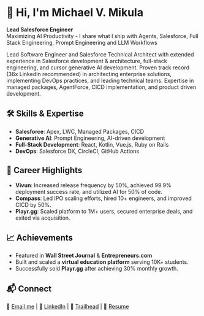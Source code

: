 # 👋 Hi, I'm Michael V. Mikula  

**Lead Salesforce Engineer**  
Maximizing AI Productivity - I share what I ship with Agents, Salesforce, Full Stack Engineering, Prompt Engineering and LLM Workflows

Lead Software Engineer and Salesforce Technical Architect with extended experience in Salesforce development & architecture, full-stack engineering, and cursor generative AI development. Proven track record (36x LinkedIn recommended) in architecting enterprise solutions, implementing DevOps practices, and leading technical teams. Expertise in managed packages, AgentForce, CICD implementation, and product driven development.

## 🛠️ Skills & Expertise  
- **Salesforce**: Apex, LWC, Managed Packages, CICD  
- **Generative AI**: Prompt Engineering, AI-driven development  
- **Full-Stack Development**: React, Kotlin, Vue.js, Ruby on Rails  
- **DevOps**: Salesforce DX, CircleCI, GitHub Actions  

## 🚀 Career Highlights  
- **Vivun**: Increased release frequency by 50%, achieved 99.9% deployment success rate, and utilized AI for 50% of code.  
- **Compass**: Led IPO scaling efforts, hired 10+ engineers, and improved CICD by 50%.  
- **Playr.gg**: Scaled platform to 1M+ users, secured enterprise deals, and exited via acquisition.  

## 📈 Achievements  
- Featured in **Wall Street Journal** & **Entrepreneurs.com**  
- Built and scaled a **virtual education platform** serving 10K+ students.  
- Successfully sold **Playr.gg** after achieving 30% monthly growth.  

## 📬 Connect  
📧 [Email me](mailto:mikemikula@gmail.com) | 🔗 [LinkedIn](https://www.linkedin.com/in/mikemikula/) | 🌟 [Trailhead](https://trailhead.salesforce.com/) | 📁 [Resume](https://mikemikula.com)
